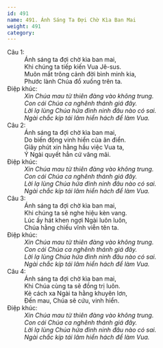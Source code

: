```yaml
---
id: 491
name: 491. Ánh Sáng Ta Đợi Chờ Kìa Ban Mai
weight: 491
category: 
---
```

<dl><dt>Câu 1:</dt><dd data-verse="1">Ánh sáng ta đợi chờ kìa ban mai, <br/>Khi chúng ta tiếp kiến Vua Jê-sus. <br/>Muôn mắt trông cảnh đời bình minh kia, <br/>Phước lành Chúa đổ xuống trên ta. </dd><dt>Điệp khúc:</dt><dd data-chorus="1"><em> Xin Chúa mau từ thiên đàng vào không trung. <br/>Con cái Chúa ca nghênh thánh giá đây. <br/>Lời lạ lùng Chúa hứa đinh ninh đâu nào có sai. <br/>Ngài chắc kíp tái lâm hiển hách để làm Vua. </em></dd><dt>Câu 2:</dt><dd data-verse="2">Ánh sáng ta đợi chờ kìa ban mai, <br/>Do biến động vinh hiển của ân điển. <br/>Giây phút xin hằng hầu việc Vua ta, <br/>Ý Ngài quyết hẳn cứ vâng mãi. </dd><dt>Điệp khúc:</dt><dd data-chorus="1"><em> Xin Chúa mau từ thiên đàng vào không trung. <br/>Con cái Chúa ca nghênh thánh giá đây. <br/>Lời lạ lùng Chúa hứa đinh ninh đâu nào có sai. <br/>Ngài chắc kíp tái lâm hiển hách để làm Vua. </em></dd><dt>Câu 3:</dt><dd data-verse="3">Ánh sáng ta đợi chờ kìa ban mai, <br/>Khi chúng ta sẽ nghe hiệu kèn vang. <br/>Lúc ấy hát khen ngợi Ngài luôn luôn, <br/>Chúa hằng chiếu vĩnh viễn tên ta. </dd><dt>Điệp khúc:</dt><dd data-chorus="1"><em> Xin Chúa mau từ thiên đàng vào không trung. <br/>Con cái Chúa ca nghênh thánh giá đây. <br/>Lời lạ lùng Chúa hứa đinh ninh đâu nào có sai. <br/>Ngài chắc kíp tái lâm hiển hách để làm Vua. </em></dd><dt>Câu 4:</dt><dd data-verse="4">Ánh sáng ta đợi chờ kìa ban mai, <br/>Khi Chúa cùng ta sẽ đồng trị luôn. <br/>Kẻ cách xa Ngài ta hằng khuyên lơn, <br/>Đến mau, Chúa sẽ cứu, vinh hiển. </dd><dt>Điệp khúc:</dt><dd data-chorus="1"><em> Xin Chúa mau từ thiên đàng vào không trung. <br/>Con cái Chúa ca nghênh thánh giá đây. <br/>Lời lạ lùng Chúa hứa đinh ninh đâu nào có sai. <br/>Ngài chắc kíp tái lâm hiển hách để làm Vua. </em></dd></dl>
